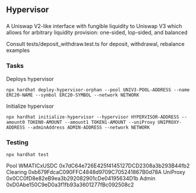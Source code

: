 ## Hypervisor

###

A Uniswap V2-like interface with fungible liquidity to Uniswap V3
which allows for arbitrary liquidity provision: one-sided, lop-sided, and
balanced

Consult tests/deposit_withdraw.test.ts for deposit, withdrawal, rebalance examples

### Tasks

Deploys hypervisor

`npx hardhat deploy-hypervisor-orphan --pool UNIV3-POOL-ADDRESS --name ERC20-NAME --symbol ERC20-SYMBOL --network NETWORK`

Initialize hypervisor

`npx hardhat initialize-hypervisor --hypervisor HYPERVISOR-ADDRESS --amount0 TOKEN0-AMOUNT --amount1 TOKEN1-AMOUNT --uniProxy UNIPROXY-ADDRESS --adminAddress ADMIN-ADDRESS --network NETWORK`

### Testing

`npx hardhat test`

Pool WMATICxUSDC 0x7dC64e726E425f4145127DCD2308a3b293B44fb2
Clearing 0xb679FdcaC090FFC4848d9709C705241867B0d78A
UniProxy 0x0CC0fD8e82eB9ea3b292082901cDe04195634D1b
Admin 0xD0Abe150C9eD0a3f1fb93a3601277fBc092508c2
